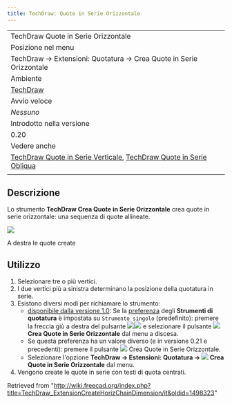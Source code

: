 ```yaml
---
title: TechDrawː Quote in Serie Orizzontale
---
```

|  |
| --- |
| TechDraw Quote in Serie Orizzontale |
| Posizione nel menu |
| TechDraw → Extensioni: Quotatura → Crea Quote in Serie Orizzontale |
| Ambiente |
| [TechDraw](/TechDraw_Workbench/it "TechDraw Workbench/it") |
| Avvio veloce |
| *Nessuno* |
| Introdotto nella versione |
| 0.20 |
| Vedere anche |
| [TechDraw Quote in Serie Verticale](/TechDraw_ExtensionCreateVertChainDimension/it "TechDraw ExtensionCreateVertChainDimension/it"), [TechDraw Quote in Serie Obliqua](/TechDraw_ExtensionCreateObliqueChainDimension/it "TechDraw ExtensionCreateObliqueChainDimension/it") |
|  |

## Descrizione

Lo strumento **TechDraw Crea Quote in Serie Orizzontale** crea quote in serie orizzontale: una sequenza di quote allineate.

![](/images/TechDraw_ExtensionCreateHorizChainDimensionExample.png)

A destra le quote create

## Utilizzo

1. Selezionare tre o più vertici.
2. I due vertici più a sinistra determinano la posizione della quotatura in serie.
3. Esistono diversi modi per richiamare lo strumento:
   * [disponibile dalla versione 1.0](/Release_notes_1.0/it "Release notes 1.0/it"): Se la [preferenza](/TechDraw_Preferences/it#Dimensions "TechDraw Preferences/it") degli **Strumenti di quotatura** è impostata su `Strumento singolo` (predefinito): premere la freccia giù a destra del pulsante ![](/images/TechDraw_Dimension.svg)![](/images/Toolbar_flyout_arrow.svg) e selezionare il pulsante **![](/images/TechDraw_ExtensionCreateHorizChainDimension.svg) Crea Quote in Serie Orizzontale** dal menu a discesa.
   * Se questa preferenza ha un valore diverso (e in versione 0.21 e precedenti): premere il pulsante ![](/images/TechDraw_ExtensionCreateHorizChainDimension.svg) Crea Quote in Serie Orizzontale.
   * Selezionare l'opzione **TechDraw → Estensioni: Quotatura → ![](/images/TechDraw_ExtensionCreateHorizChainDimension.svg) Crea Quote in Serie Orizzontale** dal menu.
4. Vengono create le quote in serie con testi di quota centrati.

Retrieved from "<http://wiki.freecad.org/index.php?title=TechDraw_ExtensionCreateHorizChainDimension/it&oldid=1498323>"